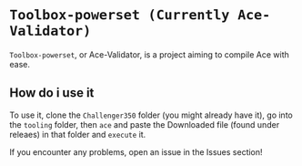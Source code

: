# `Toolbox-powerset (Currently Ace-Validator)`

`Toolbox-powerset`, or Ace-Validator, is a project aiming to compile Ace with ease.

## How do i use it

To use it, clone the `Challenger350` folder (you might already have it), go into the `tooling` folder, 
then `ace` and paste the Downloaded file (found under releaes) in that folder and `execute` it.

If you encounter any problems, open an issue in the Issues section!






